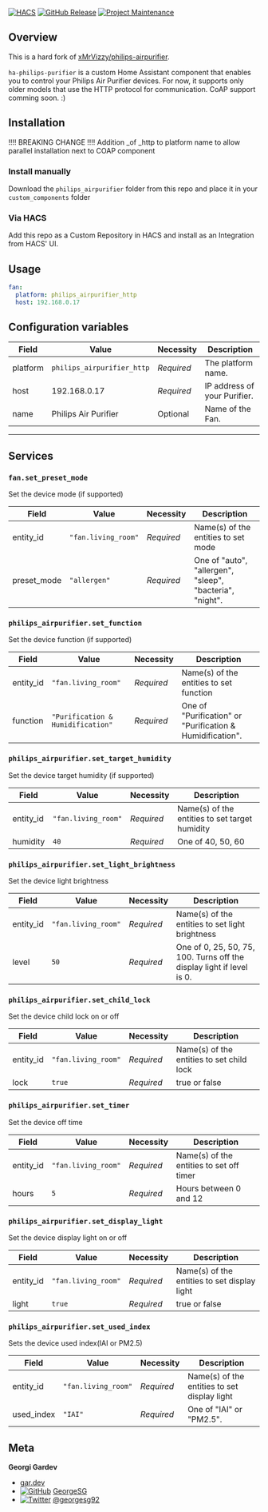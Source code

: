 [![HACS][hacs-shield]][hacs-link]
[![GitHub Release][releases-shield]][releases-link]
[![Project Maintenance][maintenance-shield]][maintenance-link]

## Overview

This is a hard fork of [xMrVizzy/philips-airpurifier](https://github.com/xMrVizzy/philips-airpurifier).

`ha-philips-purifier` is a custom Home Assistant component that enables you to control your Philips Air Purifier devices.
For now, it supports only older models that use the HTTP protocol for communication. CoAP support comming soon. :)

## Installation

!!!! BREAKING CHANGE !!!!
Addition _of _http to platform name to allow parallel installation next to COAP component

### Install manually

Download the `philips_airpurifier` folder from this repo and place it in your `custom_components` folder

### Via HACS

Add this repo as a Custom Repository in HACS and install as an Integration from HACS' UI.

## Usage

```yaml
fan:
  platform: philips_airpurifier_http
  host: 192.168.0.17
```

## Configuration variables

| Field    | Value                      | Necessity  | Description                  |
| -------- | -------------------------- | ---------- | ---------------------------- |
| platform | `philips_airpurifier_http` | _Required_ | The platform name.           |
| host     | 192.168.0.17               | _Required_ | IP address of your Purifier. |
| name     | Philips Air Purifier       | Optional   | Name of the Fan.             |

---

## Services

### `fan.set_preset_mode`

Set the device mode (if supported)

| Field       | Value               | Necessity  | Description                                              |
| ----------- | ------------------- | ---------- | -------------------------------------------------------- |
| entity_id   | `"fan.living_room"` | _Required_ | Name(s) of the entities to set mode                      |
| preset_mode | `"allergen"`        | _Required_ | One of "auto", "allergen", "sleep", "bacteria", "night". |

### `philips_airpurifier.set_function`

Set the device function (if supported)

| Field     | Value                             | Necessity  | Description                                               |
| --------- | --------------------------------- | ---------- | --------------------------------------------------------- |
| entity_id | `"fan.living_room"`               | _Required_ | Name(s) of the entities to set function                   |
| function  | `"Purification & Humidification"` | _Required_ | One of "Purification" or "Purification & Humidification". |

### `philips_airpurifier.set_target_humidity`

Set the device target humidity (if supported)

| Field     | Value               | Necessity  | Description                                    |
| --------- | ------------------- | ---------- | ---------------------------------------------- |
| entity_id | `"fan.living_room"` | _Required_ | Name(s) of the entities to set target humidity |
| humidity  | `40`                | _Required_ | One of 40, 50, 60                              |

### `philips_airpurifier.set_light_brightness`

Set the device light brightness

| Field     | Value               | Necessity  | Description                                                           |
| --------- | ------------------- | ---------- | --------------------------------------------------------------------- |
| entity_id | `"fan.living_room"` | _Required_ | Name(s) of the entities to set light brightness                       |
| level     | `50`                | _Required_ | One of 0, 25, 50, 75, 100. Turns off the display light if level is 0. |

### `philips_airpurifier.set_child_lock`

Set the device child lock on or off

| Field     | Value               | Necessity  | Description                               |
| --------- | ------------------- | ---------- | ----------------------------------------- |
| entity_id | `"fan.living_room"` | _Required_ | Name(s) of the entities to set child lock |
| lock      | `true`              | _Required_ | true or false                             |

### `philips_airpurifier.set_timer`

Set the device off time

| Field     | Value               | Necessity  | Description                              |
| --------- | ------------------- | ---------- | ---------------------------------------- |
| entity_id | `"fan.living_room"` | _Required_ | Name(s) of the entities to set off timer |
| hours     | `5`                 | _Required_ | Hours between 0 and 12                   |

### `philips_airpurifier.set_display_light`

Set the device display light on or off

| Field     | Value               | Necessity  | Description                                  |
| --------- | ------------------- | ---------- | -------------------------------------------- |
| entity_id | `"fan.living_room"` | _Required_ | Name(s) of the entities to set display light |
| light     | `true`              | _Required_ | true or false                                |

### `philips_airpurifier.set_used_index`

Sets the device used index(IAI or PM2.5)

| Field     | Value               | Necessity  | Description                                  |
| --------- | ------------------- | ---------- | -------------------------------------------- |
| entity_id | `"fan.living_room"` | _Required_ | Name(s) of the entities to set display light |
| used_index | `"IAI"`               | _Required_ | One of "IAI" or "PM2.5".                    |

## Meta

**Georgi Gardev**

- [gar.dev](https://gar.dev)
- [![GitHub][github-icon]][github-link] [GeorgeSG][github-link]
- [![Twitter][twitter-icon]][twitter-link] [@georgesg92][twitter-link]

[hacs-shield]: https://img.shields.io/badge/HACS-Custom-orange.svg
[hacs-link]: https://github.com/custom-components/hacs
[releases-shield]: https://img.shields.io/github/release/GeorgeSG/ha-philips-airpurifier.svg
[releases-link]: https://github.com/GeorgeSG/ha-philips-airpurifier/releases
[maintenance-shield]: https://img.shields.io/maintenance/yes/2021.svg
[maintenance-link]: https://github.com/GeorgeSG/ha-philips-airpurifier
[github-icon]: http://i.imgur.com/9I6NRUm.png
[github-link]: https://github.com/GeorgeSG/
[twitter-icon]: http://i.imgur.com/wWzX9uB.png
[twitter-link]: https://twitter.com/georgesg92
